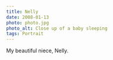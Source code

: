```yaml
---
title: Nelly
date: 2008-01-13
photo: photo.jpg
photo_alt: Close up of a baby sleeping
tags: Portrait
---
```


My beautiful niece, Nelly.
